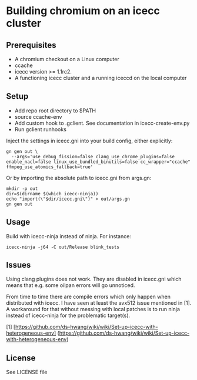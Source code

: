 # Building chromium on an icecc cluster

## Prerequisites

  - A chromium checkout on a Linux computer
  - ccache
  - icecc version >= 1.1rc2.
  - A functioning icecc cluster and a running iceccd on the local computer

## Setup

  - Add repo root directory to $PATH
  - source ccache-env
  - Add custom hook to .gclient. See documentation in icecc-create-env.py
  - Run gclient runhooks

Inject the settings in icecc.gni into your build config, either explicitly:

    gn gen out \
      --args='use_debug_fission=false clang_use_chrome_plugins=false enable_nacl=false linux_use_bundled_binutils=false cc_wrapper="ccache" ffmpeg_use_atomics_fallback=true'

Or by importing the absolute path to icecc.gni from args.gn:

    mkdir -p out
    dir=$(dirname $(which icecc-ninja))
    echo "import(\"$dir/icecc.gni\")" > out/args.gn
    gn gen out

## Usage

Build with icecc-ninja instead of ninja. For instance:

```icecc-ninja -j64 -C out/Release blink_tests```

## Issues

Using clang plugins does not work. They are disabled in icecc.gni which means
that e.g. some oilpan errors will go unnoticed.

From time to time there are compile errors which only happen when distributed
with icecc. I have seen at least the avx512 issue mentioned in [1]. A workaround
for that without messing with local patches is to run ninja instead of
icecc-ninja for the problematic target(s).

\[1\] [https://github.com/ds-hwang/wiki/wiki/Set-up-icecc-with-heterogeneous-env]
(https://github.com/ds-hwang/wiki/wiki/Set-up-icecc-with-heterogeneous-env)

## License

See LICENSE file
